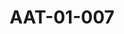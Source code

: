 ---
pid: AAT-01-007
title: AAT-01-007
language: ar
collection: عبد الرحمن علي طه
original_label: SAD 4/8/747
rights: ارشيف السودان درهم
location_of_original: ارشيف السودان جامعة درم
photographer_or_studio: 
scanned_from: photograph14.7 by 10.4
_date: '1952'
location: 'مصر، القاهرة '
description: 'وفد مفاوضات الاستقلاليين والحكومة المصرية '
additional_notes: بمنناسبة
permission_display: 'yes'
on_server: 'no'
on_website: 'no'
permalink: "/archive/ar/aat-01-007.html"
layout: photo-page
---
